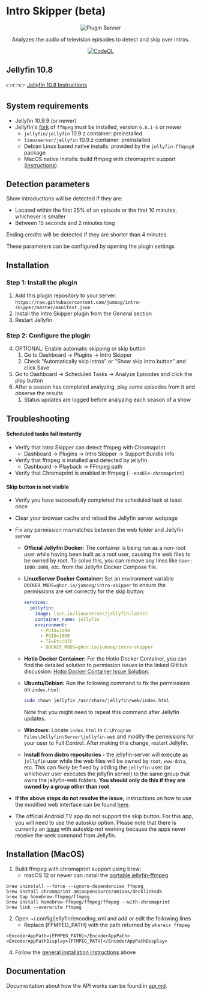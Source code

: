 # Intro Skipper (beta)

<div align="center">
    <p>
        <img alt="Plugin Banner" src="https://raw.githubusercontent.com/jumoog/intro-skipper/master/images/logo.png" />
    </p>
    <p>
        Analyzes the audio of television episodes to detect and skip over intros.
    </p>
    
[![CodeQL](https://github.com/jumoog/intro-skipper/actions/workflows/codeql.yml/badge.svg)](https://github.com/jumoog/intro-skipper/actions/workflows/codeql.yml)
</div>

## Jellyfin 10.8
👉👉👉 [Jellyfin 10.8 Instructions](https://github.com/jumoog/intro-skipper/blob/10.8/README.md)

## System requirements

* Jellyfin 10.9.9 (or newer)
* Jellyfin's [fork](https://github.com/jellyfin/jellyfin-ffmpeg) of `ffmpeg` must be installed, version `6.0.1-5` or newer
  * `jellyfin/jellyfin` 10.9.z container: preinstalled
  * `linuxserver/jellyfin` 10.9.z container: preinstalled
  * Debian Linux based native installs: provided by the `jellyfin-ffmpeg6` package
  * MacOS native installs: build ffmpeg with chromaprint support ([instructions](#installation-macos))

## Detection parameters

Show introductions will be detected if they are:

* Located within the first 25% of an episode or the first 10 minutes, whichever is smaller
* Between 15 seconds and 2 minutes long

Ending credits will be detected if they are shorter than 4 minutes.

These parameters can be configured by opening the plugin settings

## Installation

### Step 1: Install the plugin
1. Add this plugin repository to your server: `https://raw.githubusercontent.com/jumoog/intro-skipper/master/manifest.json`
2. Install the Intro Skipper plugin from the General section
3. Restart Jellyfin
### Step 2: Configure the plugin
4. OPTIONAL: Enable automatic skipping or skip button
    1. Go to Dashboard -> Plugins -> Intro Skipper
    2. Check "Automatically skip intros" or "Show skip intro button" and click Save
5. Go to Dashboard -> Scheduled Tasks -> Analyze Episodes and click the play button
6. After a season has completed analyzing, play some episodes from it and observe the results
    1. Status updates are logged before analyzing each season of a show

## Troubleshooting
#### Scheduled tasks fail instantly
- Verify that Intro Skipper can detect ffmpeg with Chromaprint
    - Dashboard -> Plugins -> Intro Skipper -> Support Bundle Info
- Verify that ffmpeg is installed and detected by jellyfin
    - Dashboard -> Playback -> FFmpeg path
- Verify that Chromaprint is enabled in ffmpeg (`--enable-chromaprint`)

#### Skip button is not visible
- Verify you have successfully completed the scheduled task at least once
- Clear your browser cache and reload the Jellyfin server webpage
- Fix any permission mismatches between the web folder and Jellyfin server

    - **Official Jellyfin Docker:** The container is being run as a non-root user while having been built as a root user, causing the web files to be owned by root. To solve this, you can remove any lines like `User: 1000:1000`, etc. from the Jellyfin Docker Compose file.

    - **LinuxServer Docker Container:** Set an environment variable `DOCKER_MODS=ghcr.io/jumoog/intro-skipper` to ensure the permissions are set correctly for the skip button:
    
        ```yaml
        services:
          jellyfin:
            image: lscr.io/linuxserver/jellyfin:latest
            container_name: jellyfin
            environment:
              - PUID=1000
              - PGID=1000
              - TZ=Etc/UTC
              - DOCKER_MODS=ghcr.io/jumoog/intro-skipper
        ```

    - **Hotio Docker Container:** For the Hotio Docker Container, you can find the detailed solution to permission issues in the linked GitHub discussion: [Hotio Docker Container Issue Solution](https://github.com/jumoog/intro-skipper/issues/198#issuecomment-2169737803).

    - **Ubuntu/Debian:**
      Run the following command to fix the permissions on `index.html`:
      
        ```sh
        sudo chown jellyfin /usr/share/jellyfin/web/index.html
        ```
      Note that you might need to repeat this command after Jellyfin updates.

    - **Windows:** Locate `index.html` in `C:\Program Files\Jellyfin\Server\jellyfin-web` and modify the permissions for your user to Full Control. After making this change, restart Jellyfin.

    * <b>Install from distro repositories -</b> the jellyfin-server will execute as `jellyfin` user while the web files will be owned by `root`, `www-data`, etc. This can <i>likely</i> be fixed by adding the `jellyfin` user (or whichever user executes the jellyfin server) to the same group that owns the jellyfin-web folders. **You should only do this if they are owned by a group other than root**.
- **If the above steps do not resolve the issue,** instructions on how to use the modified web interface can be found [here](docs/web_interface.md).
- The official Android TV app do not support the skip button. For this app, you will need to use the autoskip option. Please note that there is currently an [issue](https://github.com/jumoog/intro-skipper/issues/168) with autoskip not working because the apps never receive the seek command from Jellyfin.
## Installation (MacOS)

1. Build ffmpeg with chromaprint support using brew:
    - macOS 12 or newer can install the [portable jellyfin-ffmpeg](https://github.com/jellyfin/jellyfin-ffmpeg)

```
brew uninstall --force --ignore-dependencies ffmpeg
brew install chromaprint amiaopensource/amiaos/decklinksdk
brew tap homebrew-ffmpeg/ffmpeg
brew install homebrew-ffmpeg/ffmpeg/ffmpeg --with-chromaprint
brew link --overwrite ffmpeg
```

2. Open ~/.config/jellyfin/encoding.xml and add or edit the following lines
    - Replace [FFMPEG_PATH] with the path returned by `whereis ffmpeg`

```
<EncoderAppPath>[FFMPEG_PATH]</EncoderAppPath>
<EncoderAppPathDisplay>[FFMPEG_PATH]</EncoderAppPathDisplay>
```

4. Follow the [general installation instructions](#installation) above

## Documentation

Documentation about how the API works can be found in [api.md](docs/api.md).
